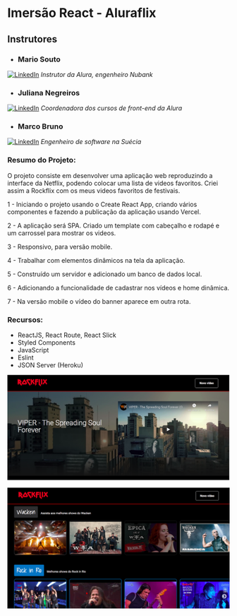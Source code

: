 # Imersão React - Aluraflix

## Instrutores

* ### Mario Souto
[![LinkedIn](https://img.shields.io/badge/-omariosouto-0077B5?style=flat&logo=linkedin&logoColor=white&labelColor=0077B5&link=https://www.linkedin.com/in/omariosouto/)](https://www.linkedin.com/in/omariosouto/)
  *Instrutor da Alura, engenheiro Nubank*


* ### Juliana Negreiros 
[![LinkedIn](https://img.shields.io/badge/-juliananegreiros-0077B5?style=flat&logo=linkedin&logoColor=white&labelColor=0077B5&link=https://www.linkedin.com/in/juliananegreiros/)](https://www.linkedin.com/in/juliananegreiros/)
  *Coordenadora dos cursos de front-end da Alura*


* ### Marco Bruno 
[![LinkedIn](https://img.shields.io/badge/-marcobrunobr-0077B5?style=flat&logo=linkedin&logoColor=white&labelColor=0077B5&link=https://www.linkedin.com/in/marcobrunobr/)](https://www.linkedin.com/in/marcobrunobr/)
  *Engenheiro de software na Suécia*


### Resumo do Projeto:

O projeto consiste em desenvolver uma aplicação web reproduzindo a interface da Netflix, podendo colocar uma lista de videos favoritos. Criei assim a Rockflix com os meus videos favoritos de festivais.

1 - Iniciando o projeto usando o Create React App, criando vários componentes e fazendo a publicação da aplicação usando Vercel.

2 - A aplicação será SPA. Criado um template com cabeçalho e rodapé e um carrossel para mostrar os videos.

3 - Responsivo, para versão mobile.

4 - Trabalhar com elementos dinâmicos na tela da aplicação.

5 - Construído um servidor e adicionado um banco de dados local.

6 - Adicionando a funcionalidade de cadastrar nos vídeos e home dinâmica.

7 - Na versão mobile o vídeo do banner aparece em outra rota.

### Recursos:

 * ReactJS, React Route, React Slick
 * Styled Components
 * JavaScript
 * Eslint
 * JSON Server (Heroku) 

    
![Layout](src/assets/img/layout1.png)

![Layout](src/assets/img/layout2.png)
